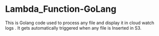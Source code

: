 # Lambda_Function-GoLang
This is Golang code used to process any file and display it in cloud watch logs . It gets automatically triggered when any file is Inserted in S3.
